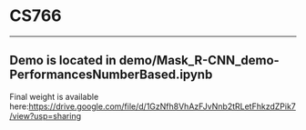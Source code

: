 # CS766
------------------
Demo is located in demo/Mask_R-CNN_demo-PerformancesNumberBased.ipynb
------------------
Final weight is available here:https://drive.google.com/file/d/1GzNfh8VhAzFJvNnb2tRLetFhkzdZPik7/view?usp=sharing


